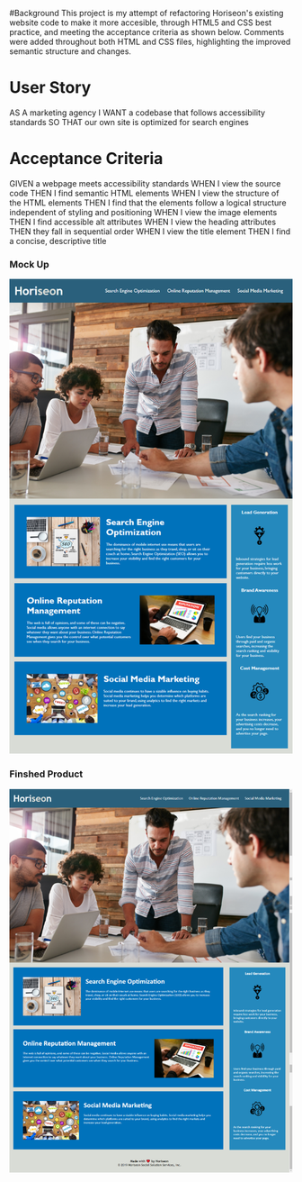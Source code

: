 #Background
This project is my attempt of refactoring Horiseon's existing website code to make it more accesible, through HTML5 and CSS best practice, and meeting the acceptance criteria as shown below. Comments were added throughout both HTML and CSS files, highlighting the improved semantic structure and changes. 

# User Story
AS A marketing agency
I WANT a codebase that follows accessibility standards
SO THAT our own site is optimized for search engines


# Acceptance Criteria
GIVEN a webpage meets accessibility standards
WHEN I view the source code
THEN I find semantic HTML elements
WHEN I view the structure of the HTML elements
THEN I find that the elements follow a logical structure independent of styling and positioning
WHEN I view the image elements
THEN I find accessible alt attributes
WHEN I view the heading attributes
THEN they fall in sequential order
WHEN I view the title element
THEN I find a concise, descriptive title

### Mock Up
![alt text](assets\images\Mock-up.png)

### Finshed Product
![alt text](assets\images\Final.png)